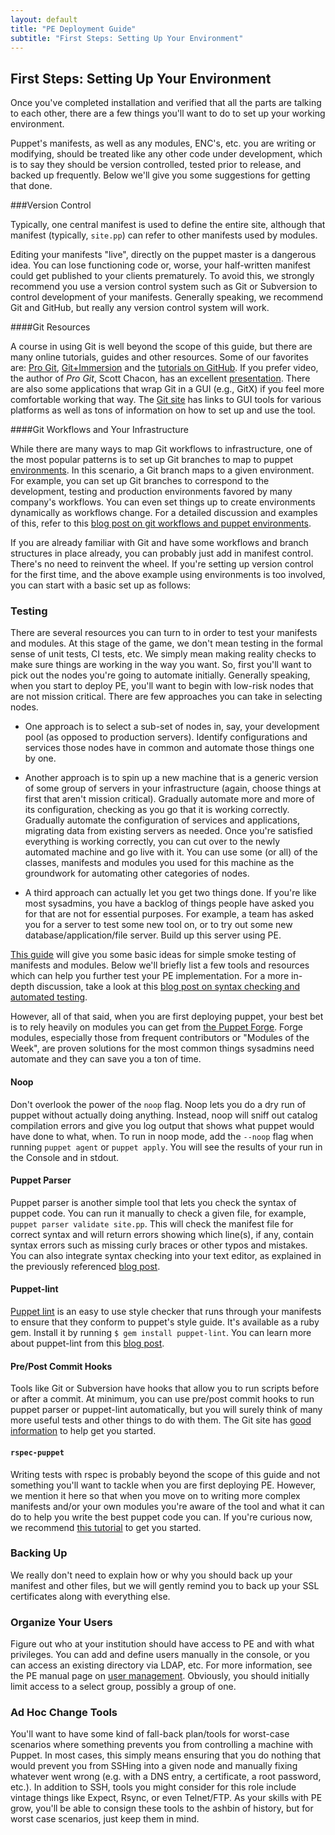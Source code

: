 ```yaml
---
layout: default
title: "PE Deployment Guide"
subtitle: "First Steps: Setting Up Your Environment"
---
```


First Steps: Setting Up Your Environment
-----

Once you've completed installation and verified that all the parts are talking to each other, there are a few things you'll want to do to set up your working environment.
 
Puppet's manifests, as well as any modules, ENC's, etc. you are writing or modifying, should be treated like any other code under development, which is to say they should be version controlled, tested prior to release, and backed up frequently. Below we'll give you some suggestions for getting that done.

###Version Control
 
Typically, one central manifest is used to define the entire site, although that manifest (typically, `site.pp`) can refer to other manifests used by modules.

Editing your manifests "live", directly on the puppet master is a dangerous idea. You can lose functioning code or, worse, your half-written manifest could get published to your clients prematurely. To avoid this, we strongly recommend you use a version control system such as Git or Subversion to control development of your manifests. Generally speaking, we recommend Git and GitHub, but really any version control system will work. 

####Git Resources

A course in using Git is well beyond the scope of this guide, but there are many online tutorials, guides and other resources. Some of our favorites are: 
[Pro Git](http://kmkeen.com/mirror/progit.pdf), [Git+Immersion](http://gitimmersion.com) and the [tutorials on GitHub](http://learn.github.com/p/intro.html). If you prefer video, the author of *Pro Git*, Scott Chacon, has an excellent [presentation](http://www.youtube.com/watch?v=ZDR433b0HJY). There are also some applications that wrap Git in a GUI (e.g., GitX) if you feel more comfortable working that way. The [Git site](http://git-scm.com) has links to GUI tools for various platforms as well as tons of information on how to set up and use the tool.

####Git Workflows and Your Infrastructure

While there are many ways to map Git workflows to infrastructure, one of the most popular patterns is to set up Git branches to map to puppet [environments](http://docs.puppetlabs.com/guides/environment.html). In this scenario, a Git branch maps to a given environment. For example, you can set up Git branches to correspond to the development, testing and production environments favored by many company's workflows. You can even set things up to create environments dynamically as workflows change. For a detailed discussion and examples of this, refer to this [blog post on git workflows and puppet environments](http://puppetlabs.com/blog/git-workflow-and-puppet-environments/).

If you are already familiar with Git and have some workflows and branch structures in place already, you can probably just add in manifest control. There's no need to reinvent the wheel. If you're setting up version control for the first time, and the above example using environments is too involved, you can start with a basic set up as follows:



### Testing
There are several resources you can turn to in order to test your manifests and modules. At this stage of the game, we don't mean testing in the formal sense of unit tests, CI tests, etc. We simply mean making reality checks to make sure things are working in the way you want. So, first you'll want to pick out the nodes you're going to automate initially. Generally speaking, when you start to deploy PE, you'll want to begin with low-risk nodes that are not mission critical. There are few approaches you can take in selecting nodes.

 * One approach is to select a sub-set of nodes in, say, your development pool (as opposed to production servers). Identify configurations and services those nodes have in common and automate those things one by one. 
    
* Another approach is to spin up a new machine that is a generic version of some group of servers in your infrastructure (again, choose things at first that aren't mission critical). Gradually automate more and more of its configuration, checking as you go that it is working correctly. Gradually automate the configuration of services and applications, migrating data from existing servers as needed. Once you're satisfied everything is working correctly, you can cut over to the newly automated machine and go live with it. You can use some (or all) of the classes, manifests and modules you used for this machine as the groundwork for automating other categories of nodes.
    
* A third approach can actually let you get two things done. If you're like most sysadmins, you have a backlog of things people have asked you for that are not for essential purposes. For example, a team has asked you for a server to test some new tool on, or to try out some new database/application/file server. Build up this server using PE.

[This guide](http://docs.puppetlabs.com/guides/tests_smoke.html) will give you some basic ideas for simple smoke testing of manifests and modules. Below we'll briefly list a few tools and resources which can help you further test your PE implementation. For a more in-depth discussion, take a look at this [blog post on syntax checking and automated testing](http://puppetlabs.com/blog/verifying-puppet-checking-syntax-and-writing-automated-tests/).

However, all of that said, when you are first deploying puppet, your best bet is to rely heavily on modules you can get from [the Puppet Forge](http://forge.puppetlabs.com). Forge modules, especially those from frequent contributors or "Modules of the Week", are proven solutions for the most common things sysadmins need automate and they can save you a ton of time.

#### Noop
Don't overlook the power of the `noop` flag. Noop lets you do a dry run of puppet without actually doing anything. Instead, noop will sniff out catalog compilation errors and give you log output that shows what puppet would have done to what, when. To run in noop mode, add the `--noop` flag when running `puppet agent` or `puppet apply`. You will see the results of your run in the Console and in stdout.  

#### Puppet Parser
Puppet parser is another simple tool that lets you check the syntax of puppet code. You can run it manually to check a given file, for example, `puppet parser validate site.pp`. This will check the manifest file for correct syntax and will return errors showing which line(s), if any, contain syntax errors such as missing curly braces or other typos and mistakes. You can also integrate syntax checking into your text editor, as explained in the previously referenced [blog post](http://puppetlabs.com/blog/verifying-puppet-checking-syntax-and-writing-automated-tests/).

#### Puppet-lint
[Puppet lint](http://puppet-lint.com) is an easy to use style checker that runs through your manifests to ensure that they conform to puppet's style guide. It's available as a ruby gem. Install it by running `$ gem install puppet-lint`. You can learn more about puppet-lint from this [blog post](https://puppetlabs.com/blog/using-puppet-lint-to-save-yourself-from-style-faux-pas/).

#### Pre/Post Commit Hooks
Tools like Git or Subversion have hooks that allow you to run scripts before or after a commit. At minimum, you can use pre/post commit hooks to run puppet parser or puppet-lint automatically, but you will surely think of many more useful tests and other things to do with them. The Git site has [good information](http://git-scm.com/book/en/Customizing-Git-Git-Hooks) to help get you started.

#### `rspec-puppet`
Writing tests with rspec is probably beyond the scope of this guide and not something you'll want to tackle when you are first deploying PE. However, we mention it here so that when you move on to writing more complex manifests and/or your own modules you're aware of the tool and what it can do to help you write the best puppet code you can. If you're curious now, we recommend [this tutorial](http://rspec-puppet.com/tutorial/) to get you started.


### Backing Up
We really don't need to explain how or why you should back up your manifest and other files, but we will gently remind you to back up your SSL certificates along with everything else.
	    
### Organize Your Users
Figure out who at your institution should have access to PE and with what privileges. You can add and define users manually in the console, or you can access an existing directory via LDAP, etc. For more information, see the PE manual page on [user management](http://docs.puppetlabs.com/pe/2.7/console_auth.html).	Obviously, you should initially limit access to a select group, possibly a group of one.    

### Ad Hoc Change Tools

You'll want to have some kind of fall-back plan/tools for worst-case scenarios where something prevents you from controlling a machine with Puppet. In most cases, this simply means ensuring that you do nothing that would prevent you from SSHing into a given node and manually fixing whatever went wrong (e.g. with a DNS entry, a certificate, a root password, etc.). In addition to SSH, tools you might consider for this role include vintage things like Expect, Rsync, or even Telnet/FTP. As your skills with PE grow, you'll be able to consign these tools to the ashbin of history, but for worst case scenarios, just keep them in mind.

